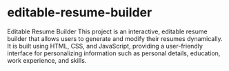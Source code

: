 # editable-resume-builder
Editable Resume Builder This project is an interactive, editable resume builder that allows users to generate and modify their resumes dynamically. It is built using HTML, CSS, and JavaScript, providing a user-friendly interface for personalizing information such as personal details, education, work experience, and skills.
